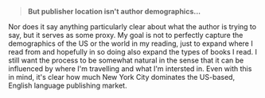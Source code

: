 > __But publisher location isn't author demographics...__

Nor does it say anything particularly clear about what the author is trying to say, but 
it serves as some proxy. My goal is not to perfectly
capture the demographics of the US or the world in my reading, just to expand where I read
from and hopefully in so doing also expand the types of books I read. 
I still want the process to be somewhat natural in the sense that it can be influenced by where 
I'm travelling and what I'm intersted in. Even with this in mind, it's clear how much
New York City dominates the US-based, English language publishing market.
